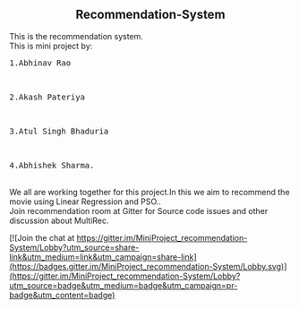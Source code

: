 


<h2 align="center">Recommendation-System </h2>
This is the recommendation system.<br>
This is mini project by:<br>
  <pre>1.Abhinav Rao </pre><br>
  <pre>2.Akash Pateriya </pre><br>
  <pre>3.Atul Singh Bhaduria</pre><br>
  <pre>4.Abhishek Sharma.</pre><br>
We all are working together for this project.In this we aim to recommend the movie using Linear Regression and PSO..<br>
Join recommendation room at Gitter for Source code issues and other discussion about MultiRec.<br> 

[![Join the chat at https://gitter.im/MiniProject_recommendation-System/Lobby?utm_source=share-link&utm_medium=link&utm_campaign=share-link](https://badges.gitter.im/MiniProject_recommendation-System/Lobby.svg)](https://gitter.im/MiniProject_recommendation-System/Lobby?utm_source=badge&utm_medium=badge&utm_campaign=pr-badge&utm_content=badge)
